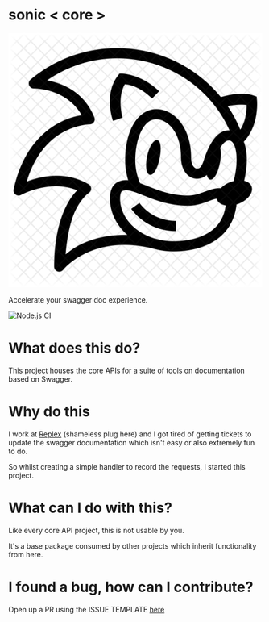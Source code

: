 # sonic < core >

![image](./image.png) 

Accelerate your swagger doc experience.

![Node.js CI](https://github.com/Tiemma/sonic-core/workflows/Node.js%20CI/badge.svg)

# What does this do?
This project houses the core APIs for a suite of tools on documentation based on Swagger.

# Why do this
I work at [Replex](replex.io) (shameless plug here) and I got tired of getting tickets to update the swagger documentation which isn't easy or also extremely fun to do.

So whilst creating a simple handler to record the requests, I started this project.

# What can I do with this?
Like every core API project, this is not usable by you.

It's a base package consumed by other projects which inherit functionality from here.

# I found a bug, how can I contribute?
Open up a PR using the ISSUE TEMPLATE [here](./.github/ISSUE_TEMPLATE/feature_request.md)
